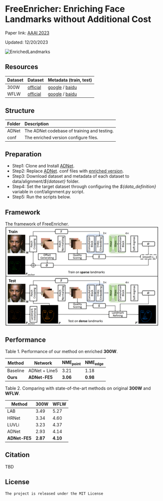 # FreeEnricher: Enriching Face Landmarks without Additional Cost

Paper link: [AAAI 2023](https://arxiv.org/pdf/2212.09525.pdf)

Updated: 12/20/2023

![EnrichedLandmarks](./doc/enriched_landmarks.png)

## Resources

| Dataset          | Dataset      | Metadata (train, test)|
| :----------------| :------------| :-------------------- |
| 300W             | [official](https://ibug.doc.ic.ac.uk/resources/300-W/)             | [google](https://drive.google.com/drive/folders/1X8img5yRyLXV2cBxtbWuCOsNKVQMz1Sm?usp=share_link) / [baidu](https://pan.baidu.com/s/1GOGSpn3PQEYHf23r4eEBHA?pwd=6czg)  |
| WFLW             | [official](https://wywu.github.io/projects/LAB/WFLW.html)          | [google](https://drive.google.com/drive/folders/1egD-fQjfcPoU7daMAQNFxh434Ijz7jLV?usp=share_link) / [baidu](https://pan.baidu.com/s/1NddBa8GIeI8cEADq5XNBSg?pwd=1yme)  |

## Structure
| Folder           | Description                                                            |
| :----------------| :--------------------------------------------------------------------- |
| ADNet            | The ADNet codebase of training and testing.                            |
| conf             | The enriched version configure files.                                  |

## Preparation
 - Step1: Clone and Install [ADNet](https://github.com/huangyangyu/ADNet/tree/7f9268449d1605c2f5a00495b93c942f28cd8ac8).
 - Step2: Replace [ADNet](https://github.com/huangyangyu/ADNet/tree/7f9268449d1605c2f5a00495b93c942f28cd8ac8). conf files with [enriched version]((./conf/alignment.py)).
 - Step3: Download dataset and metadata of each dataset to data/alignment/*${dataset}* folder.
 - Step4: Set the target dataset through configuring the *${data_definition}* variable in conf/alignment.py script.
 - Step5: Run the scripts below.

## Framework
The framework of FreeEnricher.
![FreeEnricher](./doc/framework.png)

## Performance
Table 1. Performance of our method on enriched **300W**.

| Method    | Network       | NME<sub>point</sub> | NME<sub>edge</sub> |
| --------- | ------------- | ------------------- | ------------------ |
| Baseline  | ADNet + Line5 | 3.21                | 1.18               |
| **Ours**  | **ADNet-FE5** | **3.06**            | **0.98**           |

Table 2. Comparing with state-of-the-art methods on original **300W** and **WFLW**.

| Method        | 300W           | WFLW           |
| ------------- | -------------- | -------------- |
| LAB           | 3.49           | 5.27           |
| HRNet         | 3.34           | 4.60           |
| LUVLi         | 3.23           | 4.37           |
| ADNet         | 2.93           | 4.14           |
| **ADNet-FE5** | **2.87**       | **4.10**       |

## Citation

TBD

## License

    The project is released under the MIT License